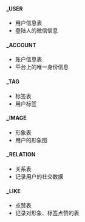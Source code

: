 #### _USER
* 用户信息表
* 登陆人的微信信息

#### _ACCOUNT
* 账户信息表
* 平台上的唯一身份信息

#### _TAG
* 标签表
* 用户标签

#### _IMAGE
* 形象表
* 用户的形象图

####  _RELATION
* 关系表
* 记录用户的社交数据

#### _LIKE
* 点赞表
* 记录对形象、标签点赞的表